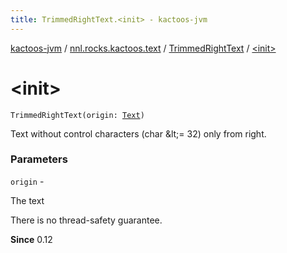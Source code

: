 ```yaml
---
title: TrimmedRightText.<init> - kactoos-jvm
---
```


[kactoos-jvm](../../index.html) / [nnl.rocks.kactoos.text](../index.html) / [TrimmedRightText](index.html) / [&lt;init&gt;](./-init-.html)

# &lt;init&gt;

`TrimmedRightText(origin: `[`Text`](../../nnl.rocks.kactoos/-text/index.html)`)`

Text without control characters (char &amp;lt;= 32) only from right.

### Parameters

`origin` -

The text




There is no thread-safety guarantee.




**Since**
0.12

